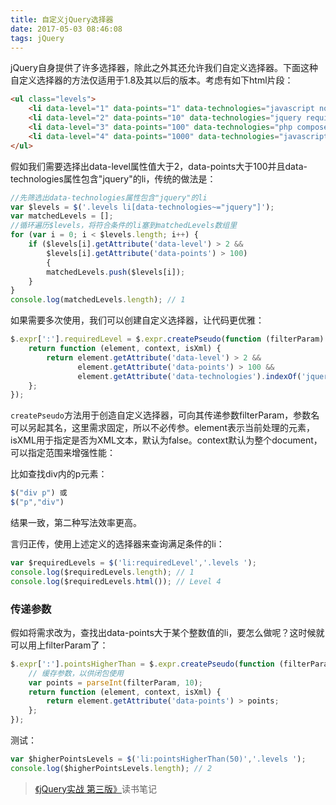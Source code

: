 ```yaml
---
title: 自定义jQuery选择器
date: 2017-05-03 08:46:08
tags: jQuery
---
```

jQuery自身提供了许多选择器，除此之外其还允许我们自定义选择器。下面这种自定义选择器的方法仅适用于1.8及其以后的版本。考虑有如下html片段：
```html
<ul class="levels">
    <li data-level="1" data-points="1" data-technologies="javascript node grunt">Level 1</li>
    <li data-level="2" data-points="10" data-technologies="jquery requirejs">Level 2</li>
    <li data-level="3" data-points="100" data-technologies="php composer">Level 3</li>
    <li data-level="4" data-points="1000" data-technologies="javascript jquery">Level 4</li>
</ul>
```
假如我们需要选择出data-level属性值大于2，data-points大于100并且data-technologies属性包含"jquery"的li，传统的做法是：
<!--more-->
```javascript
//先筛选出data-technologies属性包含"jquery"的li
var $levels = $('.levels li[data-technologies~="jquery"]');
var matchedLevels = [];
//循环遍历$levels，将符合条件的li塞到matchedLevels数组里
for (var i = 0; i < $levels.length; i++) {
    if ($levels[i].getAttribute('data-level') > 2 && 
        $levels[i].getAttribute('data-points') > 100) 
        {
        matchedLevels.push($levels[i]);
    }
}
console.log(matchedLevels.length); // 1
```
如果需要多次使用，我们可以创建自定义选择器，让代码更优雅：
```javascript
$.expr[':'].requiredLevel = $.expr.createPseudo(function (filterParam) {
    return function (element, context, isXml) {
        return element.getAttribute('data-level') > 2 && 
               element.getAttribute('data-points') > 100 && 
               element.getAttribute('data-technologies').indexOf('jquery') >= 0;
    };
});
```
`createPseudo`方法用于创造自定义选择器，可向其传递参数filterParam，参数名可以另起其名，这里需求固定，所以不必传参。element表示当前处理的元素，isXML用于指定是否为XML文本，默认为false。context默认为整个document，可以指定范围来增强性能：

比如查找div内的p元素：
```javascript
$("div p") 或
$("p","div")
```
结果一致，第二种写法效率更高。

言归正传，使用上述定义的选择器来查询满足条件的li：
```javascript
var $requiredLevels = $('li:requiredLevel','.levels ');
console.log($requiredLevels.length); // 1
console.log($requiredLevels.html()); // Level 4
```
### 传递参数
假如将需求改为，查找出data-points大于某个整数值的li，要怎么做呢？这时候就可以用上filterParam了：
```javascript
$.expr[':'].pointsHigherThan = $.expr.createPseudo(function (filterParam) {
    // 缓存参数，以供闭包使用
    var points = parseInt(filterParam, 10);
    return function (element, context, isXml) {
        return element.getAttribute('data-points') > points;
    };
});
```
测试：
```javascript
var $higherPointsLevels = $('li:pointsHigherThan(50)','.levels ');
console.log($higherPointsLevels.length); // 2
```
> [《jQuery实战 第三版》](https://www.manning.com/books/jquery-in-action-third-edition?a_bid=bdd5b7ad&a_aid=141d9491)读书笔记